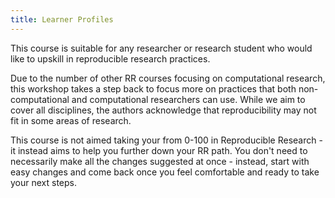 ```yaml
---
title: Learner Profiles
---
```


This course is suitable for any researcher or research student who would like to upskill in reproducible research practices.

Due to the number of other RR courses focusing on computational research, this workshop takes a step back to focus more on practices that both non-computational and computational researchers can use. While we aim to cover all disciplines, the authors acknowledge that reproducibility may not fit in some areas of research.

This course is not aimed taking your from 0-100 in Reproducible Research - it instead aims to help you further down your RR path. You don't need to necessarily make all the changes suggested at once - instead, start with easy changes and come back once you feel comfortable and ready to take your next steps.
